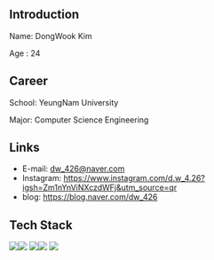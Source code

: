 ## Introduction 
Name: DongWook Kim

Age : 24

## Career
School: YeungNam University

Major: Computer Science Engineering

## Links
- E-mail: dw_426@naver.com
- Instagram: https://www.instagram.com/d.w_4.26?igsh=Zm1nYnViNXczdWFj&utm_source=qr
- blog: https://blog.naver.com/dw_426

## Tech Stack

<img src="https://img.shields.io/badge/Python-3776AB?style=for-the-badge&logo=Python&logoColor=white"><img src="https://img.shields.io/badge/C-A8B9CC?style=for-the-badge&logo=C&logoColor=white"> 
<img src="https://img.shields.io/badge/c++-00599C?style=for-the-badge&logo=c%2B%2B&logoColor=white"><img src="https://img.shields.io/badge/github-181717?style=for-the-badge&logo=github&logoColor=white">
<img src="https://img.shields.io/badge/java-007396?style=for-the-badge&logo=java&logoColor=white"> 
